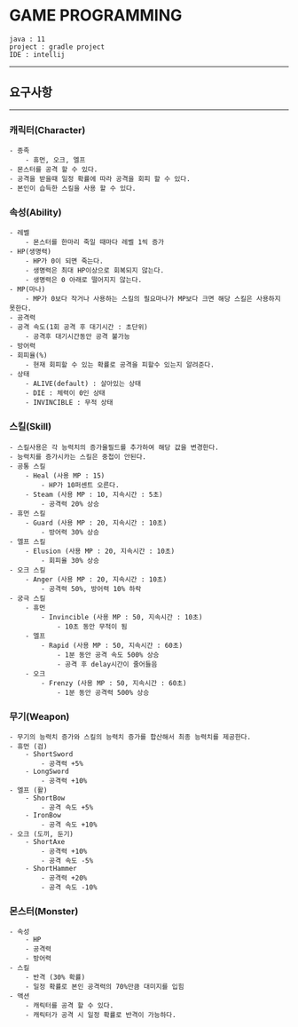 # GAME PROGRAMMING

```text
java : 11
project : gradle project
IDE : intellij
```
---

## 요구사항

---
### 캐릭터(Character)
    - 종족
        - 휴먼, 오크, 엘프
    - 몬스터를 공격 할 수 있다.
    - 공격을 받을때 일정 확률에 따라 공격을 회피 할 수 있다.
    - 본인이 습득한 스킬을 사용 할 수 있다.

### 속성(Ability)
    - 레벨
        - 몬스터를 한마리 죽일 때마다 레벨 1씩 증가 
    - HP(생명력)
        - HP가 0이 되면 죽는다.
        - 생명력은 최대 HP이상으로 회복되지 않는다.
        - 생명력은 0 아래로 떨어지지 않는다.
    - MP(마나)
        - MP가 0보다 작거나 사용하는 스킬의 필요마나가 MP보다 크면 해당 스킬은 사용하지 못한다.
    - 공격력
    - 공격 속도(1회 공격 후 대기시간 : 초단위)
        - 공격후 대기시간동안 공격 불가능
    - 방어력
    - 회피율(%)
        - 현재 회피할 수 있는 확률로 공격을 피할수 있는지 알려준다.
    - 상태
        - ALIVE(default) : 살아있는 상태
        - DIE : 체력이 0인 상태
        - INVINCIBLE : 무적 상태

### 스킬(Skill)
    - 스킬사용은 각 능력치의 증가율필드를 추가하여 해당 값을 변경한다.
    - 능력치를 증가시카는 스킬은 중첩이 안된다.
    - 공통 스킬
        - Heal (사용 MP : 15)
            - HP가 10퍼센트 오른다.
        - Steam (사용 MP : 10, 지속시간 : 5초)
            - 공격력 20% 상승
    - 휴먼 스킬
        - Guard (사용 MP : 20, 지속시간 : 10초)
            - 방어력 30% 상승
    - 엘프 스킬
        - Elusion (사용 MP : 20, 지속시간 : 10초)
            - 회피율 30% 상승
    - 오크 스킬
        - Anger (사용 MP : 20, 지속시간 : 10초)
            - 공격력 50%, 방어력 10% 하락
    - 궁극 스킬
        - 휴먼
            - Invincible (사용 MP : 50, 지속시간 : 10초)
                - 10초 동안 무적이 됨
        - 엘프
            - Rapid (사용 MP : 50, 지속시간 : 60초)
                - 1분 동안 공격 속도 500% 상승
                - 공격 후 delay시간이 줄어들음
        - 오크
            - Frenzy (사용 MP : 50, 지속시간 : 60초)
                - 1분 동안 공격력 500% 상승

### 무기(Weapon)
    - 무기의 능력치 증가와 스킬의 능력치 증가를 합산해서 최종 능력치를 제공한다.
    - 휴먼 (검)
        - ShortSword
            - 공격력 +5%
        - LongSword
            - 공격력 +10%
    - 엘프 (활)
        - ShortBow
            - 공격 속도 +5%
        - IronBow
            - 공격 속도 +10%
    - 오크 (도끼, 둔기)
        - ShortAxe
            - 공격력 +10%
            - 공격 속도 -5%
        - ShortHammer
            - 공격력 +20%
            - 공격 속도 -10%

### 몬스터(Monster)
    - 속성
        - HP
        - 공격력
        - 방어력
    - 스킬
        - 반격 (30% 확률)
        - 일정 확률로 본인 공격력의 70%만큼 대미지를 입힘
    - 액션
        - 캐릭터를 공격 할 수 있다.
        - 캐릭터가 공격 시 일정 확률로 반격이 가능하다.